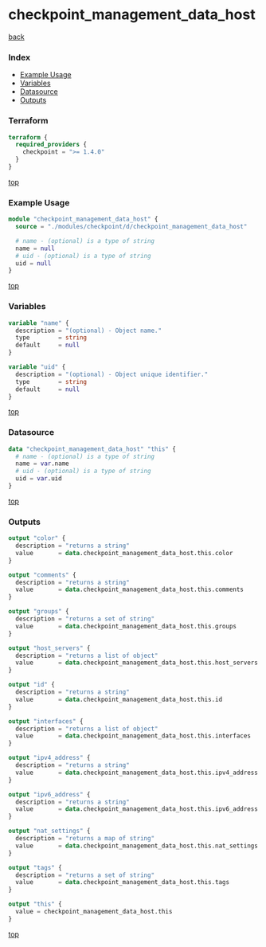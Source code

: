 # checkpoint_management_data_host

[back](../checkpoint.md)

### Index

- [Example Usage](#example-usage)
- [Variables](#variables)
- [Datasource](#datasource)
- [Outputs](#outputs)

### Terraform

```terraform
terraform {
  required_providers {
    checkpoint = ">= 1.4.0"
  }
}
```

[top](#index)

### Example Usage

```terraform
module "checkpoint_management_data_host" {
  source = "./modules/checkpoint/d/checkpoint_management_data_host"

  # name - (optional) is a type of string
  name = null
  # uid - (optional) is a type of string
  uid = null
}
```

[top](#index)

### Variables

```terraform
variable "name" {
  description = "(optional) - Object name."
  type        = string
  default     = null
}

variable "uid" {
  description = "(optional) - Object unique identifier."
  type        = string
  default     = null
}
```

[top](#index)

### Datasource

```terraform
data "checkpoint_management_data_host" "this" {
  # name - (optional) is a type of string
  name = var.name
  # uid - (optional) is a type of string
  uid = var.uid
}
```

[top](#index)

### Outputs

```terraform
output "color" {
  description = "returns a string"
  value       = data.checkpoint_management_data_host.this.color
}

output "comments" {
  description = "returns a string"
  value       = data.checkpoint_management_data_host.this.comments
}

output "groups" {
  description = "returns a set of string"
  value       = data.checkpoint_management_data_host.this.groups
}

output "host_servers" {
  description = "returns a list of object"
  value       = data.checkpoint_management_data_host.this.host_servers
}

output "id" {
  description = "returns a string"
  value       = data.checkpoint_management_data_host.this.id
}

output "interfaces" {
  description = "returns a list of object"
  value       = data.checkpoint_management_data_host.this.interfaces
}

output "ipv4_address" {
  description = "returns a string"
  value       = data.checkpoint_management_data_host.this.ipv4_address
}

output "ipv6_address" {
  description = "returns a string"
  value       = data.checkpoint_management_data_host.this.ipv6_address
}

output "nat_settings" {
  description = "returns a map of string"
  value       = data.checkpoint_management_data_host.this.nat_settings
}

output "tags" {
  description = "returns a set of string"
  value       = data.checkpoint_management_data_host.this.tags
}

output "this" {
  value = checkpoint_management_data_host.this
}
```

[top](#index)